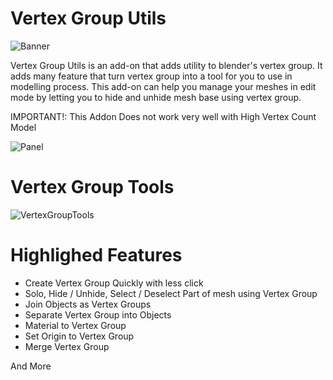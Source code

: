 # Vertex Group Utils

![Banner](https://Blenderboi.com/gallery/VertexGroupUtils/Banner.png)

Vertex Group Utils is an add-on that adds utility to blender's vertex group. It adds many feature that turn vertex group into a tool for you to use in modelling process. This add-on can help you manage your meshes in edit mode by letting you to hide and unhide mesh base using vertex group.

  IMPORTANT!: This Addon Does not work very well with High Vertex Count Model

![Panel](https://user-images.githubusercontent.com/79613445/210227462-2e7d431d-28af-4f72-845b-9d6cdb7d0001.png)

# Vertex Group Tools

![VertexGroupTools](https://user-images.githubusercontent.com/79613445/210227872-7862f3b1-0589-41d4-b9f8-5403630898ed.png)

# Highlighed Features

- Create Vertex Group Quickly with less click
- Solo, Hide / Unhide, Select / Deselect Part of mesh using Vertex Group
- Join Objects as Vertex Groups
- Separate Vertex Group into Objects
- Material to Vertex Group
- Set Origin to Vertex Group
- Merge Vertex Group

And More
